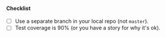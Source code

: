 #### Checklist

* [ ] Use a separate branch in your local repo (not `master`).
* [ ] Test coverage is 90% (or you have a story for why it's ok).
